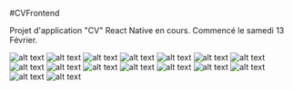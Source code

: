 #CVFrontend

Projet d'application "CV" React Native en cours. Commencé le samedi 13 Février. 

![alt text](https://res.cloudinary.com/drchl4shw/image/upload/v1614029802/CV1_inhd2o.png)
![alt text](https://res.cloudinary.com/drchl4shw/image/upload/v1614029802/CV2_ykkdo6.png)
![alt text](https://res.cloudinary.com/drchl4shw/image/upload/v1614029802/CV3_grhp0u.png)
![alt text](https://res.cloudinary.com/drchl4shw/image/upload/v1614029803/CV4_p81lqx.png)
![alt text](https://res.cloudinary.com/drchl4shw/image/upload/v1614029802/CV5_yfudd7.png)
![alt text](https://res.cloudinary.com/drchl4shw/image/upload/v1614029802/CV6_rb0wjy.png)
![alt text](https://res.cloudinary.com/drchl4shw/image/upload/v1614029802/CV7_rkcajv.png)
![alt text](https://res.cloudinary.com/drchl4shw/image/upload/v1614209101/CV8_rifxqz.png)
![alt text](https://res.cloudinary.com/drchl4shw/image/upload/v1614209102/CV9_cm2ekn.png)
![alt text](https://res.cloudinary.com/drchl4shw/image/upload/v1614209101/CV10_nycvsd.png)
![alt text](https://res.cloudinary.com/drchl4shw/image/upload/v1614209101/CV11_dm4oqy.png)
![alt text](https://res.cloudinary.com/drchl4shw/image/upload/v1614286179/CV13_byd2it.png)
![alt text](https://res.cloudinary.com/drchl4shw/image/upload/v1614286180/CV14_aqarsg.png)
![alt text](https://res.cloudinary.com/drchl4shw/image/upload/v1614286181/CV15_kgwsxu.png)
![alt text](https://res.cloudinary.com/drchl4shw/image/upload/v1614286183/CV16_x8vben.png)
![alt text](https://res.cloudinary.com/drchl4shw/image/upload/v1614286182/CV17_lqyxoy.png)




